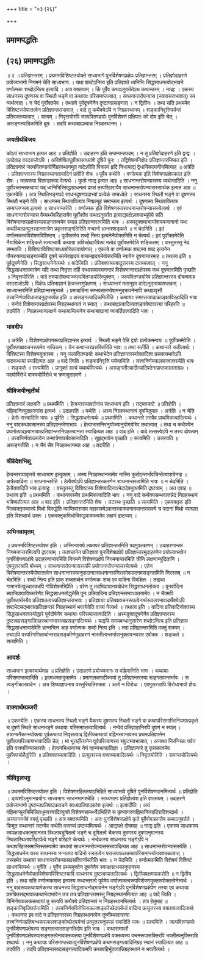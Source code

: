+++
title = "०३ (२६)"

+++


## प्रमाणपद्धतिः

## (२६) **प्रमाणपद्धतिः**

॥ २ ॥ प्रतिज्ञान्तरम् । प्रथममविशिष्टतयोक्ते साध्यभागे पुनर्विशेषणप्रक्षेपः प्रतिज्ञान्तरम् । प्रतिज्ञोदाहरणे प्रयोज्यभागो निगमनं चेति साध्यभागः । यथा शब्दोऽनित्य इति प्रतिज्ञाते ध्वनिभिः सिद्धसाधनत्वोद्भावने वर्णात्मकः शब्दोऽनित्य इत्यादि । अत्र वक्तव्यम् । किं पूर्वैव कथाऽनुवर्ततेऽथ कथान्तरम् । नाद्यः । एकस्य साधनस्य दूषणस्य वा स्थितौ भङ्गे वा कथायाः परिसमाप्तत्वात् । साधनान्तरोपन्यास (स्यावसराभावात्) स्य व्यर्थत्वात् । न चेदं पूर्वोक्तमेव । तथात्वे पूर्वदूषणेनैव दुष्टत्वप्रसङ्गात् । न द्वितीयः । तथा सति प्रथममेव विशिष्टस्योपात्तत्वेन प्रतिज्ञान्तराभावात् । वादे तु कथैक्येऽपि न निग्रहस्थानम् । शङ्कानिवृत्तिपर्यन्तं प्रतिवक्तव्यत्वात् । सत्यम् । निवृत्तयोरपि जल्पवितण्डयोः पुनर्विशेषणं प्रक्षिपतः को दोष इति चेत् । असङ्गत्यादिकमिति ब्रूमः । तदपि कथाबाह्यत्वान्न निग्रहस्थानम् ।

### **जयतीर्थविजय**

कोऽयं साध्यभाग इत्यत आह ॥ प्रतिज्ञेति । उदाहरण इति सप्तम्यन्तपदम् । न तु प्रतिज्ञोदाहरणे इति द्वन्द्वः । एतदेवाह वरदराजोऽपि । अविशेषितपूर्वोक्तसाध्यांशे दूषिते पुनः । तद्विशेषणनिक्षेपः प्रतिज्ञान्तरमिष्यत इति । प्रतिज्ञान्तरं जल्पवितण्डयोर्निग्रहस्थानमुत वादेऽपीति विकल्पं हृदि निधायाद्यं द्वेधाविकल्पनीयमित्याह ॥ अत्रेति । प्रतिज्ञान्तरस्य निग्रहस्थानतावादिनं प्रतीति शेषः ॥ पूर्वैव कथेति । वर्णात्मक इति विशेषणप्रक्षेपकाल इति शेषः । जल्परूपा वितण्डारूपा वेत्यर्थः । कुतो नाद्य इत्यत आह ॥ साधनान्तरोपन्यासस्य व्यर्थत्वादिति । ननु पूर्वोपक्रान्तकथायां यद् ध्वनिभिस्सिद्धसाधनत्वं प्राप्तं तत्परिहारायैव साधनान्तरोपन्यासस्सार्थक इत्यत आह ॥ एकस्येति । अत्र स्थितिभङ्गपदे साधनदूषणपदाभ्यां प्रत्येकं सम्बध्येते । साधनस्य स्थितौ भङ्गे वा दूषणस्य स्थितौ भङ्गे वेति । साधनस्य स्थितावित्यत्र निष्प्रत्यूहं समाप्तत्व इत्यर्थः । दूषणस्य स्थितावित्यत्र सम्यग्लग्नत्व इत्यर्थः ॥ साधनान्तरेति । वर्णात्मक इति विशेषणरूपसाधनान्तरोपन्यासस्येत्यर्थः । एवं साधनान्तरोपन्यास वैय्यर्थ्यपरिहारायैव पूर्वोक्तैव कथाऽनुवर्तत इत्याद्यपक्षेऽवश्याभ्युपेये सति विशेषणान्तरप्रक्षेपस्यासङ्गतत्वमेव स्यान्न प्रतिज्ञान्तरत्वमिति भावः । अस्मदुक्तमाचार्याशयमजानानो यथा कथञ्चित्प्रत्युत्तरदानमात्रेण प्रकृतसङ्गतिरिति मन्वानो भ्रान्तश्शङ्कते ॥ न चेदमिति । इदं वर्णात्मकत्वविशेषणविशिष्टम् । पूर्वोक्तमेव शब्दो नित्य इत्यनेनैवोक्तमिति न चेत्यर्थः। इदं पूर्वोक्तमेवेति नैयायिकेन शङ्किते सत्याचार्यैः कथाया अविच्छेदायैवेत्थं मत्वेदं पूर्वोक्तमेवेति शङ्कितम् । वस्तुतस्तु नेदं सम्भवति । विशिष्टाविशिष्टसाध्ययोरेकत्वायोगात् । एकत्वे वा वर्णात्मक शब्दस्य शब्द इत्यनेन पौनरुक्त्यप्रसङ्गाच्चेति दूषणे सत्येवाहृदयं वाचामहृदयमेवोत्तरमिति न्यायेन दूषणान्तरमाह ॥ तथात्व इति ॥ पूर्वदूषणेनेति । सिद्धसाधनेनेत्यर्थः ॥ वादेत्विति । प्रतिवक्तव्यत्वादुत्तरस्य दातव्यत्वात् । ननु सिद्धसाधनत्वमात्रेण यदि कथा निवृत्ता तर्हि कथासमाप्त्यनन्तरं विशेषणान्तरप्रक्षेपस्य कथं दूषणत्वमिति पृच्छति ॥ निवृत्तयोरिति । वादे तस्यादोषत्वाज्जल्पवितण्डयोरित्युक्तम् । जल्पवितण्डयोरेव प्रतिज्ञान्तरस्य दोषत्वमाह वरदराजोऽपि । विक्षेपः प्रतिभाज्ञानं हेत्वन्तरमुपेक्षणम् । साध्यान्तरं मतानुज्ञा वादेऽनुद्भाव्यसप्तकम् । साध्यान्तरमिति प्रतिज्ञान्तरमुच्यते । प्रमादादिना सम्भवतामप्येषामनुद्भावनेनापि कथाप्रवृत्तौ तत्त्वनिर्णयाविधातादनुद्भाव्येत इति ॥ असङ्गत्यादिकमितीति । कथायाः समाप्तत्वादाकाङ्क्षाविरहादिति भावः । नन्वेवं विशेणान्तरप्रक्षेपस्य निग्रहस्थानत्वं न स्यात् । कथाबाह्यत्वादित्याशङ्क्येष्टापत्त्या परिहरति ॥ तदपीति । निग्रहस्थानलक्षणे कथायामित्यनेन कथाबाह्यानां व्यावर्तितत्वादिति भावः ।

### **भावदीपः**

॥ अत्रेति । विशेषणप्रक्षेपणरूपप्रतिज्ञान्तर इत्यर्थः । स्थितौ भङ्गे वेति द्वयोः प्रत्येकमन्वयः ॥ पूर्वोक्तमेवेति । पूर्वोक्तपक्षवचनरूपमेव नाधिकम् । येन कथान्तरप्रसक्तिरिति भावः ॥ तथा सतीति । कथान्तरे सतीत्यर्थः । विशिष्टस्य विशेषणयुक्तस्य । ननु जल्पवितण्डयोः कथाभेदेन प्रतिज्ञान्तरस्योक्तदिशा प्रसक्त्यभावेऽपि वादकथायां स्यादित्यत आह ॥ वादे त्विति ॥ शङ्कानिवृत्ति पर्यन्तमिति । तत्त्वनिर्णयफलकत्वात्तस्येति भावः । शङ्कते ॥ सत्यमिति । प्रागुक्तं सत्यं यथार्थमित्यर्थः । असङ्गतीत्यादीत्यादिपदेनाप्राप्तकालताग्रहः । पदयोर्विरोधे वाक्ययोर्विरोधे च क्रमादुदाहरणे ।

### **श्रीविजयीन्द्रतीर्थ**

प्रतिज्ञान्तरं लक्षयति ॥ प्रथममिति । हेत्वन्तरव्यावर्तनाय साध्यभाग इति । तद्य्वाचष्टे ॥ प्रतिज्ञेति । वह्निमानित्युदाहरणांश इत्यर्थः । उदाहरति ॥ यथेति । अस्य निग्रहस्थानत्वं दूषयितुमाह । अत्रेति ॥ न चेति । हेतोः सत्त्वादिति भावः ॥ पूर्वेति । सिद्धसाधनेत्यर्थः ॥ प्रथममिति । कथान्तरे तस्यैव प्राथमिकत्वादित्यर्थः । ननु वादकथावसानस्य प्रतिज्ञान्तरेणाभावः । हेत्वाभासनिरनुयोज्यानुयोगयोरेव तथात्वात् । तथा च कथैक्येन प्रथमोत्पाद्यत्वाभावात्प्रतिज्ञान्तरनिग्रहस्थानता स्यादित्यत आह ॥ वाद इति । वादे तत्सत्त्वेऽपि न तस्य दोषत्वम् । तत्त्वनिर्णयफलत्वेन तन्मात्रेणापर्यवसानादिति । सुहृद्भावेन पृच्छति ॥ सत्यमिति । उत्तरयति ॥ असङ्गतीति । न चैवं सैव निग्रहस्थानमत आह ॥ तदपीति ।

### **श्रीवेदेशभिक्षु**

हेत्वन्तरव्यावृत्तये साध्यभाग इत्युक्तम् । अस्य निग्रहस्थानत्वमेव नास्ति कुतोऽन्तर्भावचिन्तेत्याशयेनाह ॥ अत्रेत्यादिना ॥ साधनान्तरेति । हेत्वैक्येऽपि प्रतिज्ञान्तरकरणेन साधनान्तरत्वमिति भावः ॥ न चेदमिति । हेत्वैक्यादिति भाव इत्याहुः । वस्तुतस्तु विशिष्टस्य विशेष्यादिनाऽभेदादेवमुक्तमिति द्रष्टव्यम् । अत एवाह ॥ तथात्व इति ॥ प्रथममिति । कथान्तरस्यैव प्राथमिकत्वादिति भावः । ननु वादे कथैक्यसम्भवात्तन्नेदं निग्रहस्थानं भविष्यतीत्यत आह ॥ वाद इति । प्रतिज्ञान्तरमिति शेषः । तटस्थः पृच्छति ॥ सत्यमिति । एकवक्तृक इति भिन्नवक्तृकवाक्ये मिथो विरुद्धेति व्याप्तिवारणाय महावाक्येऽवान्तरवाक्यानामवान्तरवाक्ये च पदानां मिथो व्याघात इति विशब्दार्थ उक्तः । एकवक्तृकमिथोविरुद्धवाक्यत्वमेव लक्षणं द्रष्टव्यम् ।

### **अभिनवामृतम्**

॥ प्रथममविशिष्टतयोक्त इति । अस्मिन्वाक्ये लक्ष्यपरं प्रतिज्ञान्तरमिति पदमुपलक्षणम् । उदाहरणान्तरं निगमनान्तरमित्यपि द्रष्टव्यम् । ततश्चानेन प्रतिज्ञायां पुनर्विशेषप्रक्षेपे प्रतिज्ञान्तरमुदाहरणेन प्रयोज्याभावेन पुनर्विशेषणप्रक्षेपे उदाहरणान्तरमिति निगमने विशेषणप्रक्षेपे निगमनान्तरमिति त्रीणि लक्षणान्युदितानि । एवमुत्तरत्रापि बोध्यम् । साधनान्तरोपन्यासस्यापि प्रयोगान्तरोपन्यासस्येत्यर्थः । एतेन विशेषणान्तरस्यैवोपात्तत्वेन साधनान्तरस्यानुपादानात्साधनान्तरनिरासोपपादनमसङ्गतमिति निरस्तम् ॥ न चेदमिति । शब्दो नित्य इति प्राक् शब्दशब्देन वर्णात्मकः शब्द एव वादिना विवक्षितः । तद्यथा गामानयेत्युच्चारयन्नपि गोविशेषमभिप्रैति । परेण तु तदभिप्रायानवबोधेन सिद्धसाधनतोक्ता । पुनर्वादिना स्वाभिप्रायाविष्कारेणैव सिद्धसाधनतोद्धृतेति पुनः प्रतिवादिना प्रतिज्ञान्तरमवधातव्यमेव । न चैवमपि पूर्वोक्तार्थस्यैव प्रतिज्ञातत्वात्प्रतिज्ञान्तराभावः । प्रतिज्ञायाः प्रतिपक्षवचनरूपत्वेनार्थरूपत्वाभावादर्थैक्येऽपि शब्दभेदसद्भावात्प्रतिज्ञान्तरं निग्रहस्थानं भवत्येवेति वाच्यं नेत्यर्थः ॥ तथात्व इति । वादिना प्रतिवादिनोक्तस्य सिद्धसाधनत्वस्योद्धारे पूर्वदोषेणैव कथायाः परिसमाप्तत्वादिति । अस्मदुक्तदूषणेनैव प्रतिज्ञान्तरस्य दुष्टत्वप्रसङ्गान्निग्रहस्थानाभासत्वप्रसङ्गादित्यर्थः । यद्यपि समयबन्धानुसारेण शब्दोऽनित्य इति प्रतिज्ञाय सिद्धसाधनत्वादेवेति भ्रान्तचित्त आह वर्णात्मकः शब्दो नित्य इति । तदा प्रतिज्ञान्तरमिति वक्तुं शक्यम् । तथाऽपि परपरिगणितार्थान्तरादसङ्कीर्णमुदाहरणं नास्तीत्यन्तर्भावानुक्तावनवसर एवोक्तः । शङ्कते ॥ सत्यमिति ।

### **आदर्शः**

साध्यभाग इत्यस्यार्थमाह ॥ प्रतिज्ञेति । उदाहरणे प्रयोज्यभागः स वह्निमानिति भागः । कथायाः परिसमाप्तत्वादिति । इदमधस्तादुक्तमेव । प्रमाणलक्षणटीकायां तु प्रतिज्ञान्तरस्या सङ्गतावन्तर्भावः । स त्वङ्गीकारवादेन । अत्र शिष्यज्ञापनाय वस्तुस्थितिरुक्ता । अतो न विरोधः । एवमुत्तरत्रापि विरोधाभावो ज्ञेयः ।

### **वाक्यार्थमञ्जरी**

॥ एकस्येति । एकस्य साधनस्य स्थितौ भङ्गे वैकस्य दूषणस्य स्थितौ भङ्गे वा कथापरिसमाप्तिनियमात्प्रकृते च दूषणे स्थिते साधनभङ्गे कथायाः परिसमाप्तत्वादित्यर्थः । नन्वेवं प्रतिज्ञाहानिरपि दूषणं न स्यात् । तत्राप्यनैकान्त्योक्त्या पूर्वकथाया निवृत्तत्वाद् द्वितीयकथायां वह्निमत्त्वाभावस्य प्रथमप्रतिज्ञानेन पूर्वोक्तपरित्यागाभावादिति चेत् । मा भूत्तर्हीत्यनेन पूर्वपरित्यागस्य स्फुटमवभासात् । अन्यथा निरग्निकः पर्वत इति वाक्यविन्यासापत्तेः । हेत्वनभिधानाच्च नेयं वह्न्यभावप्रतिज्ञा । प्रतिज्ञान्तरे तु कृतकत्वमेव पूर्वोक्तयोर्हेतुरिति ॥ प्रतिवक्तव्यत्वादिति । प्रत्युत्तरस्य वक्तव्यत्वादित्यर्थः ॥ निवृत्तयोरिति । समाप्तयोरित्यर्थः ।

### **श्रीविट्टलभट्ट**

॥ प्रथममविशिष्टतयोक्त इति । विशेषणरहिततयाऽभिहिते साध्याभावे दूषिते पुनर्विशेषणदानमित्यर्थः ॥ प्रतिज्ञेति । द्य्वंशोऽनुमानप्रयोगः साध्यभागः साधनभागश्चेति । साध्यभागः प्रतिज्ञेत्यंश इति ज्ञातव्यम् । उदाहरणे प्रयोज्यभागो दृष्टान्तप्रतिपादकवचने साध्यप्रतिपादकांश इत्यर्थः ॥ इत्यादीति । अयं वह्निमान्सुरभिमिलितधूमवत्त्वादित्युक्ते विशेषणसामर्थ्येऽभिहिते स कृष्णागरुवह्निमानित्यादिरादिशब्दार्थः । अस्यान्तर्भावं वक्तुं पृच्छति ॥ अत्र वक्तव्यमिति । अतः पुनर्विशेषणप्रक्षेपे कृते पूर्वैवोपक्रान्तैव कथाऽनुवर्तते । किमुत कथान्तरं तदन्यैव कथेति वक्तव्यं प्रष्टव्यमित्यर्थः । आद्यपक्षे दोषमाह ॥ नाद्य इति । एकस्य साधकस्य स्वपक्षसाधकानुमानस्य स्थितावदूषितत्वे भङ्गे च दूषितत्वे चैकस्य दूषणस्य दूषणानुमानस्य स्थितास्थितापरिहार्यत्वे भङ्गे परिहारे चेत्यर्थः । नन्वेकस्य साधनस्य भङ्गेऽपि न कथापरिहारसमाप्तिस्तस्यामेव कथायां साधनान्तरोपन्याससत्त्ववदित्यत आह ॥ साधनान्तरोपन्यासस्येति । सिद्धसाधनेन यस्य साधनस्य भग्नतया वादिनो रजतत्वेन पराजयफलकथापरिसमाप्त्योरावश्यकत्वात् । तस्यामेव कथायां साधनान्तरोपन्यासप्रसक्तिर्नास्तीति भावः ॥ न चेदमिति । वर्णात्मकमिति विशेषणं विशिष्टं साधनमित्यर्थः ॥ पूर्वेति । पूर्वेण प्रथममुक्तेन दूषणेनैव स्वपक्षसाधकानुमानस्य सिद्धसाधनेनैवोक्तविशेषणविशिष्टस्यापि साधनस्य दुष्टत्वापातादित्यर्थः । द्वितीयपक्षमपाकरोति ॥ न द्वितीय इति । तथा सति वर्णात्मकशब्द इत्यस्य कथान्तरत्वे पूर्वमेव वर्णात्मकत्वरूपविशेषणयुक्तस्योक्तत्वेनेत्यर्थः । ननु वादरूपकथायामेकस्य साधनस्य सिद्धसाधनोद्भावनेन भङ्गेऽपि पुनर्विशेषणप्रक्षेपेण तस्या एव कथायाः प्रसक्तिसद्भावात्कथाभेदाभावेन तत्र तत्र प्रतिज्ञान्तरमस्तु निग्रहस्थानमित्यत आह ॥ वादे त्विति । विनिर्णयफलककथायां तु सत्यपि कथैक्ये प्रतिज्ञान्तरं न निग्रहस्थानमित्यर्थः । तत्र हेतुमाह ॥ शङ्कानिवृत्तिपर्यन्तमिति । तत्त्वनिर्णयविरोधिसकलशङ्कोच्छेदपर्यन्तं वादिना प्रत्युत्तरस्य वक्तव्यत्वादित्यर्थः । कथान्तर इव वादे न प्रतिज्ञान्तरस्य निग्रहस्थानत्वेन तूष्णीम्भावापत्त्या तत्त्वनिर्णयप्रतिबन्धकसकलशङ्कोच्छेदपर्यन्तं प्रत्युत्तरमनुपपन्नं स्यादिति भावः ॥ सत्यमिति । जल्पवितण्डयोः पुनर्विशेषणप्रक्षेपस्य सङ्गतत्वादसङ्गतिदोष इति भावः । कथासमाप्तौ पुनर्विशेषणप्रक्षेपस्यासङ्गतत्वेनावक्तव्यतया पुनर्विशेषणप्रक्षेपे वक्तव्यस्य वचनरूपासक्तिरपि भवतीत्यनुक्तिरादि शब्दार्थः । ननु कथायाः परिसमाप्तत्वात्पुनर्विशेषणप्रक्षेपे कथमसङ्गत्यादिनिग्रह स्थानं स्यादित्यत आह ॥ तदपीति । तदपि प्रतिज्ञान्तरवदसङ्गत्यादिकमपि कथाबहिर्भूतत्वान्निग्रहस्थानं न भवतीत्यर्थः ।

